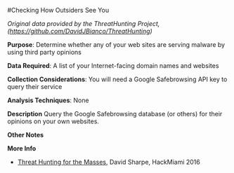 #Checking How Outsiders See You

*Original data provided by the ThreatHunting Project, (https://github.com/DavidJBianco/ThreatHunting)*

**Purpose**: Determine whether any of your web sites are serving malware by using third party opinions

**Data Required**: A list of your Internet-facing domain names and websites

**Collection Considerations**: You will need a Google Safebrowsing API key to query their service 

**Analysis Techniques**: None

**Description**
Query the Google Safebrowsing database (or others) for their opinions on your own websites.

**Other Notes**

**More Info**

- [Threat Hunting for the Masses](https://www.youtube.com/watch?v=YLgycMCPo4c), David Sharpe, HackMiami 2016


